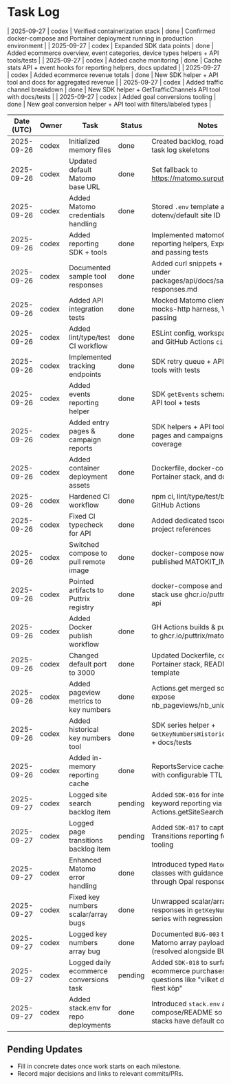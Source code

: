 # Task Log
| 2025-09-27 | codex | Verified containerization stack | done | Confirmed docker-compose and Portainer deployment running in production environment |
| 2025-09-27 | codex | Expanded SDK data points | done | Added ecommerce overview, event categories, device types helpers + API tools/tests |
| 2025-09-27 | codex | Added cache monitoring | done | Cache stats API + event hooks for reporting helpers, docs updated |
| 2025-09-27 | codex | Added ecommerce revenue totals | done | New SDK helper + API tool and docs for aggregated revenue |
| 2025-09-27 | codex | Added traffic channel breakdown | done | New SDK helper + GetTrafficChannels API tool with docs/tests |
| 2025-09-27 | codex | Added goal conversions tooling | done | New goal conversion helper + API tool with filters/labeled types |

| Date (UTC) | Owner | Task | Status | Notes |
|------------|-------|------|--------|-------|
| 2025-09-26 | codex | Initialized memory files | done | Created backlog, roadmap, and task log skeletons |
| 2025-09-26 | codex | Updated default Matomo base URL | done | Set fallback to https://matomo.surputte.se in API |
| 2025-09-26 | codex | Added Matomo credentials handling | done | Stored `.env` template and wired dotenv/default site ID |
| 2025-09-26 | codex | Added reporting SDK + tools | done | Implemented matomoGet, reporting helpers, Express tools, and passing tests |
| 2025-09-26 | codex | Documented sample tool responses | done | Added curl snippets + payloads under packages/api/docs/sample-responses.md |
| 2025-09-26 | codex | Added API integration tests | done | Mocked Matomo client with node-mocks-http harness, Vitest passing |
| 2025-09-26 | codex | Added lint/type/test CI workflow | done | ESLint config, workspace scripts, and GitHub Actions `ci.yml` |
| 2025-09-26 | codex | Implemented tracking endpoints | done | SDK retry queue + API `/track/*` tools with tests |
| 2025-09-26 | codex | Added events reporting helper | done | SDK `getEvents` schema/service + API tool + tests |
| 2025-09-26 | codex | Added entry pages & campaign reports | done | SDK helpers + API tools for entry pages and campaigns with coverage |
| 2025-09-26 | codex | Added container deployment assets | done | Dockerfile, docker-compose, Portainer stack, and docs |
| 2025-09-26 | codex | Hardened CI workflow | done | npm ci, lint/type/test/build steps in GitHub Actions |
| 2025-09-26 | codex | Fixed CI typecheck for API | done | Added dedicated tsconfig without project references |
| 2025-09-26 | codex | Switched compose to pull remote image | done | docker-compose now references published MATOKIT_IMAGE |
| 2025-09-26 | codex | Pointed artifacts to Puttrix registry | done | docker-compose and Portainer stack use ghcr.io/puttrix/matokit-api |
| 2025-09-26 | codex | Added Docker publish workflow | done | GH Actions builds & pushes image to ghcr.io/puttrix/matokit-api |
| 2025-09-26 | codex | Changed default port to 3000 | done | Updated Dockerfile, compose, Portainer stack, README, and env template |
| 2025-09-26 | codex | Added pageview metrics to key numbers | done | Actions.get merged so tools expose nb_pageviews/nb_uniq_pageviews |
| 2025-09-26 | codex | Added historical key numbers tool | done | SDK series helper + `GetKeyNumbersHistorical` API tool + docs/tests |
| 2025-09-26 | codex | Added in-memory reporting cache | done | ReportsService caches responses with configurable TTL |
| 2025-09-27 | codex | Logged site search backlog item | pending | Added `SDK-016` for internal search keyword reporting via Actions.getSiteSearchKeywords |
| 2025-09-27 | codex | Logged page transitions backlog item | pending | Added `SDK-017` to capture Matomo Transitions reporting for Opal tooling |
| 2025-09-27 | codex | Enhanced Matomo error handling | done | Introduced typed `MatomoApiError` classes with guidance surfaced through Opal responses |
| 2025-09-27 | codex | Fixed key numbers scalar/array bugs | done | Unwrapped scalar/array Matomo responses in `getKeyNumbers` + series with regression coverage |
| 2025-09-27 | codex | Logged key numbers array bug | done | Documented `BUG-003` to track Matomo array payload handling (resolved alongside BUG-002) |
| 2025-09-27 | codex | Logged daily ecommerce conversions task | pending | Added `SDK-018` to surface per-day ecommerce purchases for questions like "vilket datum hade flest köp" |
| 2025-09-27 | codex | Added stack.env for repo deployments | done | Introduced `stack.env` and updated compose/README so Portainer stacks have default configuration |

## Pending Updates
- Fill in concrete dates once work starts on each milestone.
- Record major decisions and links to relevant commits/PRs.
